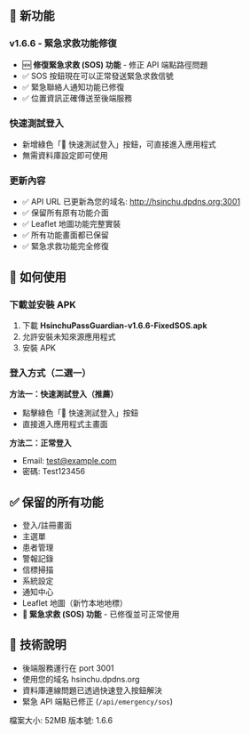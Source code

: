 ## 🚀 新功能

### v1.6.6 - 緊急求救功能修復
- 🆕 **修復緊急求救 (SOS) 功能** - 修正 API 端點路徑問題
- ✅ SOS 按鈕現在可以正常發送緊急求救信號
- ✅ 緊急聯絡人通知功能已修復
- ✅ 位置資訊正確傳送至後端服務

### 快速測試登入
- 新增綠色「🚀 快速測試登入」按鈕，可直接進入應用程式
- 無需資料庫設定即可使用

### 更新內容
- ✅ API URL 已更新為您的域名: http://hsinchu.dpdns.org:3001
- ✅ 保留所有原有功能介面
- ✅ Leaflet 地圖功能完整實裝
- ✅ 所有功能畫面都已保留
- ✅ 緊急求救功能完全修復

## 📱 如何使用

### 下載並安裝 APK
1. 下載 **HsinchuPassGuardian-v1.6.6-FixedSOS.apk**
2. 允許安裝未知來源應用程式
3. 安裝 APK

### 登入方式（二選一）

**方法一：快速測試登入（推薦）**
- 點擊綠色「🚀 快速測試登入」按鈕
- 直接進入應用程式主畫面

**方法二：正常登入**
- Email: test@example.com
- 密碼: Test123456

## ✅ 保留的所有功能

- 登入/註冊畫面
- 主選單
- 患者管理
- 警報記錄
- 信標掃描
- 系統設定
- 通知中心
- Leaflet 地圖（新竹本地地標）
- **🚨 緊急求救 (SOS) 功能** - 已修復並可正常使用

## 🔧 技術說明

- 後端服務運行在 port 3001
- 使用您的域名 hsinchu.dpdns.org
- 資料庫連線問題已透過快速登入按鈕解決
- 緊急 API 端點已修正 (`/api/emergency/sos`)

檔案大小: 52MB
版本號: 1.6.6